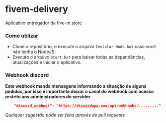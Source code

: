 # fivem-delivery
Aplicativo entregador da five-m.store

### Como utilizar

- Clone o repositório, e execute o arquivo `Instalar Node.bat` caso você não tenha o NodeJS.
- Execute o arquivo `Start.bat` para baixar todas as dependências, atualizações e iniciar o aplicativo.

### Webhook discord

**Este webhook manda mensagens informando a situação de alguns pedidos, por isso é importante deixar o canal do webhook com acesso restrito aos administradores do servidor**

```json
    "discord_webhook": "https://discordapp.com/api/webhooks/........."
```


*Qualquer sugestão pode ser feita através de pull requests*
